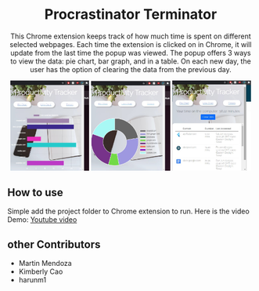 <h1 align="center">
  Procrastinator Terminator
</h1>

<p align="center">
 This Chrome extension keeps track of how much time is spent on different selected webpages. Each time the extension is clicked on in Chrome, it will update from the last time the popup was viewed. The popup offers 3 ways to view the data: pie chart, bar graph, and in a table. On each new day, the user has the option of clearing the data from the previous day.
</p>

<div align="center">
  <p float="left">
  <img src="https://github.com/danielzheng-work/Procrastinator-Terminator/blob/main/img/barChart.jpg" width="32%" />
  <img src="https://github.com/danielzheng-work/Procrastinator-Terminator/blob/main/img/pieChart.jpg" width="32%" />
  <img src="https://github.com/danielzheng-work/Procrastinator-Terminator/blob/main/img/tableList.jpg" width="32%" />
</p>
</div>

## How to use 
Simple add the project folder to Chrome extension to run.
Here is the video Demo: [Youtube video](https://www.youtube.com/watch?v=30ifzUGGuKk)

## other Contributors
* Martin Mendoza
* Kimberly Cao
* harunm1
